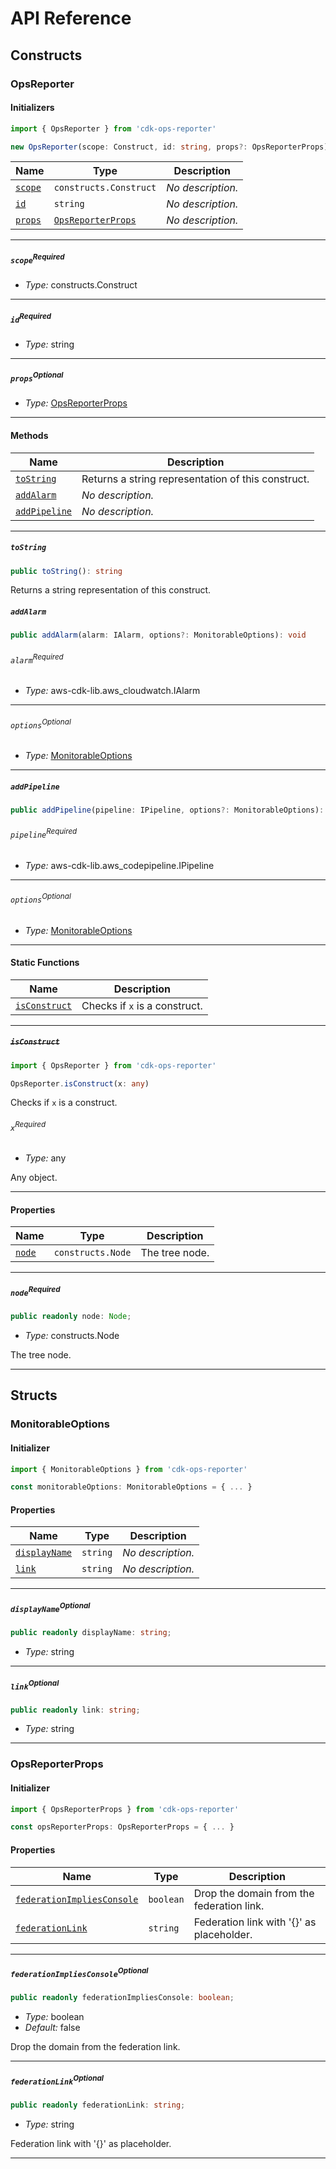 # API Reference <a name="API Reference" id="api-reference"></a>

## Constructs <a name="Constructs" id="Constructs"></a>

### OpsReporter <a name="OpsReporter" id="cdk-ops-reporter.OpsReporter"></a>

#### Initializers <a name="Initializers" id="cdk-ops-reporter.OpsReporter.Initializer"></a>

```typescript
import { OpsReporter } from 'cdk-ops-reporter'

new OpsReporter(scope: Construct, id: string, props?: OpsReporterProps)
```

| **Name** | **Type** | **Description** |
| --- | --- | --- |
| <code><a href="#cdk-ops-reporter.OpsReporter.Initializer.parameter.scope">scope</a></code> | <code>constructs.Construct</code> | *No description.* |
| <code><a href="#cdk-ops-reporter.OpsReporter.Initializer.parameter.id">id</a></code> | <code>string</code> | *No description.* |
| <code><a href="#cdk-ops-reporter.OpsReporter.Initializer.parameter.props">props</a></code> | <code><a href="#cdk-ops-reporter.OpsReporterProps">OpsReporterProps</a></code> | *No description.* |

---

##### `scope`<sup>Required</sup> <a name="scope" id="cdk-ops-reporter.OpsReporter.Initializer.parameter.scope"></a>

- *Type:* constructs.Construct

---

##### `id`<sup>Required</sup> <a name="id" id="cdk-ops-reporter.OpsReporter.Initializer.parameter.id"></a>

- *Type:* string

---

##### `props`<sup>Optional</sup> <a name="props" id="cdk-ops-reporter.OpsReporter.Initializer.parameter.props"></a>

- *Type:* <a href="#cdk-ops-reporter.OpsReporterProps">OpsReporterProps</a>

---

#### Methods <a name="Methods" id="Methods"></a>

| **Name** | **Description** |
| --- | --- |
| <code><a href="#cdk-ops-reporter.OpsReporter.toString">toString</a></code> | Returns a string representation of this construct. |
| <code><a href="#cdk-ops-reporter.OpsReporter.addAlarm">addAlarm</a></code> | *No description.* |
| <code><a href="#cdk-ops-reporter.OpsReporter.addPipeline">addPipeline</a></code> | *No description.* |

---

##### `toString` <a name="toString" id="cdk-ops-reporter.OpsReporter.toString"></a>

```typescript
public toString(): string
```

Returns a string representation of this construct.

##### `addAlarm` <a name="addAlarm" id="cdk-ops-reporter.OpsReporter.addAlarm"></a>

```typescript
public addAlarm(alarm: IAlarm, options?: MonitorableOptions): void
```

###### `alarm`<sup>Required</sup> <a name="alarm" id="cdk-ops-reporter.OpsReporter.addAlarm.parameter.alarm"></a>

- *Type:* aws-cdk-lib.aws_cloudwatch.IAlarm

---

###### `options`<sup>Optional</sup> <a name="options" id="cdk-ops-reporter.OpsReporter.addAlarm.parameter.options"></a>

- *Type:* <a href="#cdk-ops-reporter.MonitorableOptions">MonitorableOptions</a>

---

##### `addPipeline` <a name="addPipeline" id="cdk-ops-reporter.OpsReporter.addPipeline"></a>

```typescript
public addPipeline(pipeline: IPipeline, options?: MonitorableOptions): void
```

###### `pipeline`<sup>Required</sup> <a name="pipeline" id="cdk-ops-reporter.OpsReporter.addPipeline.parameter.pipeline"></a>

- *Type:* aws-cdk-lib.aws_codepipeline.IPipeline

---

###### `options`<sup>Optional</sup> <a name="options" id="cdk-ops-reporter.OpsReporter.addPipeline.parameter.options"></a>

- *Type:* <a href="#cdk-ops-reporter.MonitorableOptions">MonitorableOptions</a>

---

#### Static Functions <a name="Static Functions" id="Static Functions"></a>

| **Name** | **Description** |
| --- | --- |
| <code><a href="#cdk-ops-reporter.OpsReporter.isConstruct">isConstruct</a></code> | Checks if `x` is a construct. |

---

##### ~~`isConstruct`~~ <a name="isConstruct" id="cdk-ops-reporter.OpsReporter.isConstruct"></a>

```typescript
import { OpsReporter } from 'cdk-ops-reporter'

OpsReporter.isConstruct(x: any)
```

Checks if `x` is a construct.

###### `x`<sup>Required</sup> <a name="x" id="cdk-ops-reporter.OpsReporter.isConstruct.parameter.x"></a>

- *Type:* any

Any object.

---

#### Properties <a name="Properties" id="Properties"></a>

| **Name** | **Type** | **Description** |
| --- | --- | --- |
| <code><a href="#cdk-ops-reporter.OpsReporter.property.node">node</a></code> | <code>constructs.Node</code> | The tree node. |

---

##### `node`<sup>Required</sup> <a name="node" id="cdk-ops-reporter.OpsReporter.property.node"></a>

```typescript
public readonly node: Node;
```

- *Type:* constructs.Node

The tree node.

---


## Structs <a name="Structs" id="Structs"></a>

### MonitorableOptions <a name="MonitorableOptions" id="cdk-ops-reporter.MonitorableOptions"></a>

#### Initializer <a name="Initializer" id="cdk-ops-reporter.MonitorableOptions.Initializer"></a>

```typescript
import { MonitorableOptions } from 'cdk-ops-reporter'

const monitorableOptions: MonitorableOptions = { ... }
```

#### Properties <a name="Properties" id="Properties"></a>

| **Name** | **Type** | **Description** |
| --- | --- | --- |
| <code><a href="#cdk-ops-reporter.MonitorableOptions.property.displayName">displayName</a></code> | <code>string</code> | *No description.* |
| <code><a href="#cdk-ops-reporter.MonitorableOptions.property.link">link</a></code> | <code>string</code> | *No description.* |

---

##### `displayName`<sup>Optional</sup> <a name="displayName" id="cdk-ops-reporter.MonitorableOptions.property.displayName"></a>

```typescript
public readonly displayName: string;
```

- *Type:* string

---

##### `link`<sup>Optional</sup> <a name="link" id="cdk-ops-reporter.MonitorableOptions.property.link"></a>

```typescript
public readonly link: string;
```

- *Type:* string

---

### OpsReporterProps <a name="OpsReporterProps" id="cdk-ops-reporter.OpsReporterProps"></a>

#### Initializer <a name="Initializer" id="cdk-ops-reporter.OpsReporterProps.Initializer"></a>

```typescript
import { OpsReporterProps } from 'cdk-ops-reporter'

const opsReporterProps: OpsReporterProps = { ... }
```

#### Properties <a name="Properties" id="Properties"></a>

| **Name** | **Type** | **Description** |
| --- | --- | --- |
| <code><a href="#cdk-ops-reporter.OpsReporterProps.property.federationImpliesConsole">federationImpliesConsole</a></code> | <code>boolean</code> | Drop the domain from the federation link. |
| <code><a href="#cdk-ops-reporter.OpsReporterProps.property.federationLink">federationLink</a></code> | <code>string</code> | Federation link with '{}' as placeholder. |

---

##### `federationImpliesConsole`<sup>Optional</sup> <a name="federationImpliesConsole" id="cdk-ops-reporter.OpsReporterProps.property.federationImpliesConsole"></a>

```typescript
public readonly federationImpliesConsole: boolean;
```

- *Type:* boolean
- *Default:* false

Drop the domain from the federation link.

---

##### `federationLink`<sup>Optional</sup> <a name="federationLink" id="cdk-ops-reporter.OpsReporterProps.property.federationLink"></a>

```typescript
public readonly federationLink: string;
```

- *Type:* string

Federation link with '{}' as placeholder.

---



